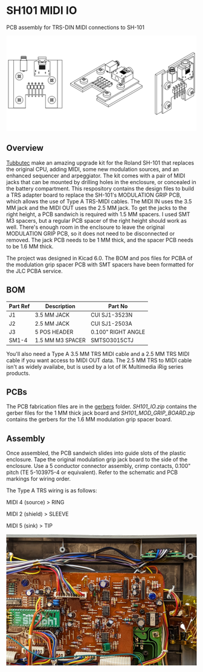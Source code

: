 # SH101 MIDI IO
PCB assembly for TRS-DIN MIDI connections to SH-101

![pcb assembly](/views.png)

## Overview
[Tubbutec](https://tubbutec.de/sh-1oh1/) make an amazing upgrade kit for the Roland SH-101 that replaces the original CPU, adding MIDI, some new modulation sources, and an enhanced sequencer and arpeggiator. The kit comes with a pair of MIDI jacks that can be mounted by drilling holes in the enclosure, or concealed in the battery compartment. This respository contains the design files to build a TRS adapter board to replace the SH-101's MODULATION GRIP PCB, which allows the use of Type A TRS-MIDI cables. The MIDI IN uses the 3.5 MM jack and the MIDI OUT uses the 2.5 MM jack. To get the jacks to the right height, a PCB sandwich is required with 1.5 MM spacers. I used SMT M3 spacers, but a regular PCB spacer of the right height should work as well. There's enough room in the enclsoure to leave the original MODULATION GRIP PCB, so it does not need to be disconnected or removed. The jack PCB needs to be 1 MM thick, and the spacer PCB needs to be 1.6 MM thick.

The project was designed in Kicad 6.0. The BOM and pos files for PCBA of the modulation grip spacer PCB with SMT spacers have been formatted for the JLC PCBA service.

## BOM

| Part Ref | Description | Part No |
| -------- | ----------- | ------- |
| J1 | 3.5 MM JACK | CUI SJ1-3523N |
| J2 | 2.5 MM JACK | CUI SJ1-2503A |
| J3 | 5 POS HEADER | 0.100" RIGHT ANGLE |
| SM1-4 | 1.5 MM M3 SPACER | SMTSO3015CTJ |

You'll also need a Type A 3.5 MM TRS MIDI cable and a 2.5 MM TRS MIDI cable if you want access to MIDI OUT data. The 2.5 MM TRS to MIDI cable isn't as widely availabe, but is used by a lot of IK Multimedia iRig series products.

## PCBs

The PCB fabrication files are in the [gerbers](/gerbers/) folder. _SH101_IO.zip_ contains the gerber files for the 1 MM thick jack board and _SH101_MOD_GRIP_BOARD.zip_ contains the gerbers for the 1.6 MM modulation grip spacer board. 

## Assembly

Once assembled, the PCB sandwich slides into guide slots of the plastic enclosure. Tape the original modulation grip jack board to the side of the enclosure. Use a 5 conductor connector assembly, crimp contacts, 0.100" pitch (TE 5-103975-4 or equivalent). Refer to the schematic and PCB markings for wiring order.

The Type A TRS wiring is as follows:

MIDI 4 (source) > RING

MIDI 2 (shield) > SLEEVE

MIDI 5 (sink) > TIP


![pcb guts](/sh-101-mod-guts-pcb.jpg)




